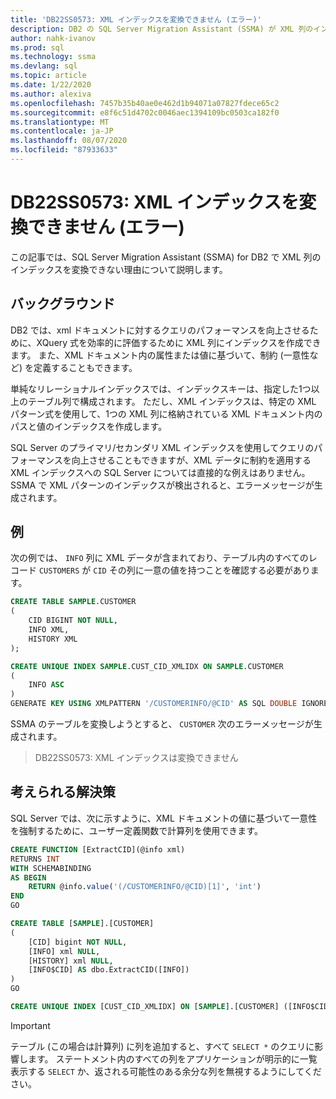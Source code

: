 ```yaml
---
title: 'DB22SS0573: XML インデックスを変換できません (エラー)'
description: DB2 の SQL Server Migration Assistant (SSMA) が XML 列のインデックスを変換できない理由について説明します。
author: nahk-ivanov
ms.prod: sql
ms.technology: ssma
ms.devlang: sql
ms.topic: article
ms.date: 1/22/2020
ms.author: alexiva
ms.openlocfilehash: 7457b35b40ae0e462d1b94071a07827fdece65c2
ms.sourcegitcommit: e8f6c51d4702c0046aec1394109bc0503ca182f0
ms.translationtype: MT
ms.contentlocale: ja-JP
ms.lasthandoff: 08/07/2020
ms.locfileid: "87933633"
---
```

# <a name="db22ss0573-xml-index-cannot-be-converted-error"></a>DB22SS0573: XML インデックスを変換できません (エラー)

この記事では、SQL Server Migration Assistant (SSMA) for DB2 で XML 列のインデックスを変換できない理由について説明します。

## <a name="background"></a>バックグラウンド

DB2 では、xml ドキュメントに対するクエリのパフォーマンスを向上させるために、XQuery 式を効率的に評価するために XML 列にインデックスを作成できます。 また、XML ドキュメント内の属性または値に基づいて、制約 (一意性など) を定義することもできます。

単純なリレーショナルインデックスでは、インデックスキーは、指定した1つ以上のテーブル列で構成されます。 ただし、XML インデックスは、特定の XML パターン式を使用して、1つの XML 列に格納されている XML ドキュメント内のパスと値のインデックスを作成します。

SQL Server のプライマリ/セカンダリ XML インデックスを使用してクエリのパフォーマンスを向上させることもできますが、XML データに制約を適用する XML インデックスへの SQL Server については直接的な例えはありません。 SSMA で XML パターンのインデックスが検出されると、エラーメッセージが生成されます。

## <a name="example"></a>例

次の例では、 `INFO` 列に XML データが含まれており、テーブル内のすべてのレコード `CUSTOMERS` が `CID` その列に一意の値を持つことを確認する必要があります。

```sql
CREATE TABLE SAMPLE.CUSTOMER
(
    CID BIGINT NOT NULL,
    INFO XML,
    HISTORY XML
);

CREATE UNIQUE INDEX SAMPLE.CUST_CID_XMLIDX ON SAMPLE.CUSTOMER
(
    INFO ASC
)
GENERATE KEY USING XMLPATTERN '/CUSTOMERINFO/@CID' AS SQL DOUBLE IGNORE INVALID VALUES;
```

SSMA のテーブルを変換しようとすると、 `CUSTOMER` 次のエラーメッセージが生成されます。

> DB22SS0573: XML インデックスは変換できません

## <a name="possible-remedies"></a>考えられる解決策

SQL Server では、次に示すように、XML ドキュメントの値に基づいて一意性を強制するために、ユーザー定義関数で計算列を使用できます。

```sql
CREATE FUNCTION [ExtractCID](@info xml)
RETURNS INT
WITH SCHEMABINDING
AS BEGIN
    RETURN @info.value('(/CUSTOMERINFO/@CID)[1]', 'int')  
END
GO

CREATE TABLE [SAMPLE].[CUSTOMER]
(
    [CID] bigint NOT NULL,
    [INFO] xml NULL,
    [HISTORY] xml NULL,
    [INFO$CID] AS dbo.ExtractCID([INFO])
)
GO

CREATE UNIQUE INDEX [CUST_CID_XMLIDX] ON [SAMPLE].[CUSTOMER] ([INFO$CID])
```

> [!IMPORTANT]
> テーブル (この場合は計算列) に列を追加すると、すべて `SELECT *` のクエリに影響します。 ステートメント内のすべての列をアプリケーションが明示的に一覧表示する `SELECT` か、返される可能性のある余分な列を無視するようにしてください。
